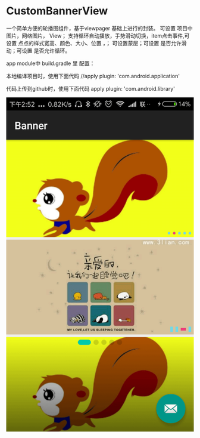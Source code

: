 # CustomBannerView
一个简单方便的轮播图组件，基于viewpager 基础上进行的封装。
可设置 项目中图片，网络图片， View；
支持循环自动播放，手势滑动切换，item点击事件,可设置 点点的样式宽高、颜色、大小、位置  ，；
可设置蒙层；可设置 是否允许滑动；可设置 是否允许循环。

app module中
build.gradle 里 配置：

本地编译项目时，使用下面代码
//apply plugin: 'com.android.application'

代码上传到github时，使用下面代码
apply plugin: 'com.android.library'

![image](https://github.com/dingzuoqiang/CustomBannerView/blob/master/Screenshot_2017-08-09.png)
